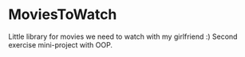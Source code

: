 # MoviesToWatch
Little library for movies we need to watch with my girlfriend :) Second exercise mini-project with OOP.
